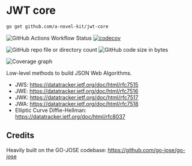# JWT core

```bash
go get github.com/a-novel-kit/jwt-core
```

![GitHub Actions Workflow Status](https://img.shields.io/github/actions/workflow/status/a-novel-kit/jwt-core/main.yaml)
[![codecov](https://codecov.io/gh/a-novel-kit/jwt-core/graph/badge.svg?token=6ETiYdvpz6)](https://codecov.io/gh/a-novel-kit/jwt-core)

![GitHub repo file or directory count](https://img.shields.io/github/directory-file-count/a-novel-kit/jwt-core)
![GitHub code size in bytes](https://img.shields.io/github/languages/code-size/a-novel-kit/jwt-core)

![Coverage graph](https://codecov.io/gh/a-novel-kit/jwt-core/graphs/sunburst.svg?token=6ETiYdvpz6)

Low-level methods to build JSON Web Algorithms.

- JWS: https://datatracker.ietf.org/doc/html/rfc7515
- JWE: https://datatracker.ietf.org/doc/html/rfc7516
- JWK: https://datatracker.ietf.org/doc/html/rfc7517
- JWA: https://datatracker.ietf.org/doc/html/rfc7518
- Elliptic Curve Diffie-Hellman: https://datatracker.ietf.org/doc/html/rfc8037

## Credits

Heavily built on the GO-JOSE codebase: https://github.com/go-jose/go-jose
